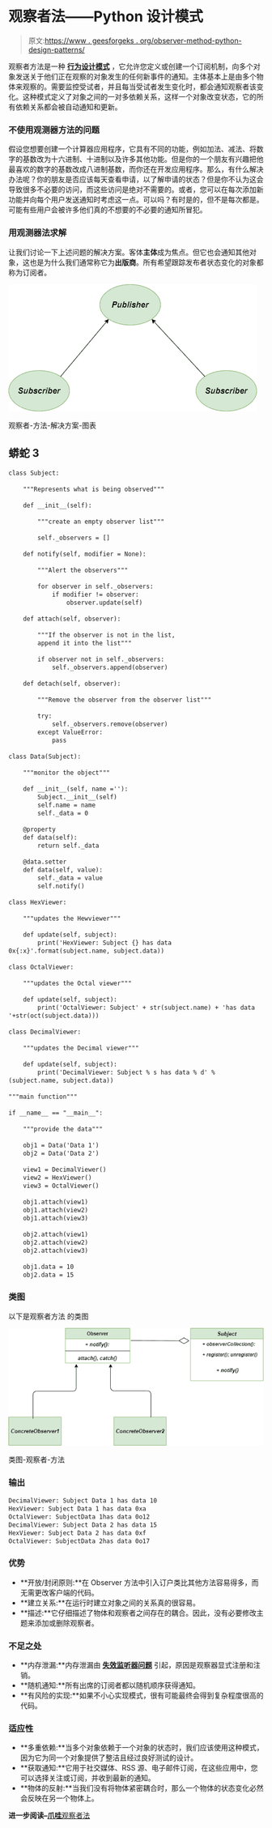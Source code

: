 # 观察者法——Python 设计模式

> 原文:[https://www . geesforgeks . org/observer-method-python-design-patterns/](https://www.geeksforgeeks.org/observer-method-python-design-patterns/)

观察者方法是一种 [**行为设计模式**](https://www.geeksforgeeks.org/design-patterns-set-1-introduction/) ，它允许您定义或创建一个订阅机制，向多个对象发送关于他们正在观察的对象发生的任何新事件的通知。主体基本上是由多个物体来观察的。需要监控受试者，并且每当受试者发生变化时，都会通知观察者该变化。这种模式定义了对象之间的一对多依赖关系，这样一个对象改变状态，它的所有依赖关系都会被自动通知和更新。

### 不使用观测器方法的问题

假设您想要创建一个计算器应用程序，它具有不同的功能，例如加法、减法、将数字的基数改为十六进制、十进制以及许多其他功能。但是你的一个朋友有兴趣把他最喜欢的数字的基数改成八进制基数，而你还在开发应用程序。那么，有什么解决办法呢？你的朋友是否应该每天查看申请，以了解申请的状态？但是你不认为这会导致很多不必要的访问，而这些访问是绝对不需要的。或者，您可以在每次添加新功能并向每个用户发送通知时考虑这一点。可以吗？有时是的，但不是每次都是。可能有些用户会被许多他们真的不想要的不必要的通知所冒犯。

### 用观测器法求解

让我们讨论一下上述问题的解决方案。客体**主体**成为焦点。但它也会通知其他对象，这也是为什么我们通常称它为**出版商**。所有希望跟踪发布者状态变化的对象都称为订阅者。

![Observer-method-solution-diagram](img/f20e71d1b3077ed30d428a6d186964b3.png)

观察者-方法-解决方案-图表

## 蟒蛇 3

```
class Subject:

    """Represents what is being observed"""

    def __init__(self):

        """create an empty observer list"""

        self._observers = []

    def notify(self, modifier = None):

        """Alert the observers"""

        for observer in self._observers:
            if modifier != observer:
                observer.update(self)

    def attach(self, observer):

        """If the observer is not in the list,
        append it into the list"""

        if observer not in self._observers:
            self._observers.append(observer)

    def detach(self, observer):

        """Remove the observer from the observer list"""

        try:
            self._observers.remove(observer)
        except ValueError:
            pass

class Data(Subject):

    """monitor the object"""

    def __init__(self, name =''):
        Subject.__init__(self)
        self.name = name
        self._data = 0

    @property
    def data(self):
        return self._data

    @data.setter
    def data(self, value):
        self._data = value
        self.notify()

class HexViewer:

    """updates the Hewviewer"""

    def update(self, subject):
        print('HexViewer: Subject {} has data 0x{:x}'.format(subject.name, subject.data))

class OctalViewer:

    """updates the Octal viewer"""

    def update(self, subject):
        print('OctalViewer: Subject' + str(subject.name) + 'has data '+str(oct(subject.data)))

class DecimalViewer:

    """updates the Decimal viewer"""

    def update(self, subject):
        print('DecimalViewer: Subject % s has data % d' % (subject.name, subject.data))

"""main function"""

if __name__ == "__main__":

    """provide the data"""

    obj1 = Data('Data 1')
    obj2 = Data('Data 2')

    view1 = DecimalViewer()
    view2 = HexViewer()
    view3 = OctalViewer()

    obj1.attach(view1)
    obj1.attach(view2)
    obj1.attach(view3)

    obj2.attach(view1)
    obj2.attach(view2)
    obj2.attach(view3)

    obj1.data = 10
    obj2.data = 15
```

### 类图

以下是观察者方法
的类图

![Class-diagram-Observer-method](img/9ddd434ee94173c1cee2f40aaeaf020c.png)

类图-观察者-方法

### 输出

```
DecimalViewer: Subject Data 1 has data 10
HexViewer: Subject Data 1 has data 0xa
OctalViewer: SubjectData 1has data 0o12
DecimalViewer: Subject Data 2 has data 15
HexViewer: Subject Data 2 has data 0xf
OctalViewer: SubjectData 2has data 0o17
```

### 优势

*   **开放/封闭原则:**在 Observer 方法中引入订户类比其他方法容易得多，而无需更改客户端的代码。
*   **建立关系:**在运行时建立对象之间的关系真的很容易。
*   **描述:**它仔细描述了物体和观察者之间存在的耦合。因此，没有必要修改主题来添加或删除观察者。

### 不足之处

*   **内存泄漏:**内存泄漏由 [**失效监听器问题**](https://en.wikipedia.org/wiki/Lapsed_listener_problem) 引起，原因是观察器显式注册和注销。
*   **随机通知:**所有出席的订阅者都以随机顺序获得通知。
*   **有风险的实现:**如果不小心实现模式，很有可能最终会得到复杂程度很高的代码。

### 适应性

*   **多重依赖:**当多个对象依赖于一个对象的状态时，我们应该使用这种模式，因为它为同一个对象提供了整洁且经过良好测试的设计。
*   **获取通知:**它用于社交媒体、RSS 源、电子邮件订阅，在这些应用中，您可以选择关注或订阅，并收到最新的通知。
*   **物体的反射:**当我们没有将物体紧密耦合时，那么一个物体的状态变化必然会反映在另一个物体上。

**进一步阅读–**[**爪哇**观察者法](https://www.geeksforgeeks.org/observer-pattern-set-1-introduction/)